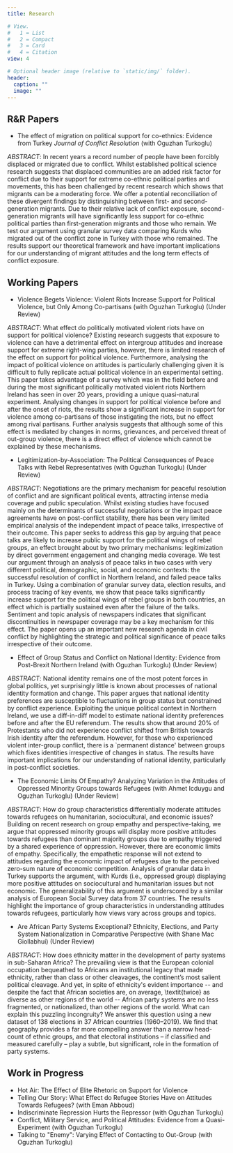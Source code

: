 ```yaml
---
title: Research

# View.
#   1 = List
#   2 = Compact
#   3 = Card
#   4 = Citation
view: 4

# Optional header image (relative to `static/img/` folder).
header:
  caption: ""
  image: ""
---
```


## R&R Papers
* The effect of migration on political support for co-ethnics: Evidence from Turkey *Journal of Conflict Resolution*  (with Oguzhan Turkoglu) 

*ABSTRACT*: In recent years a record number of people have been forcibly displaced or migrated due to conflict. Whilst established political science research suggests that displaced communities are an added risk factor for conflict due to their support for extreme co-ethnic political parties and movements, this has been challenged by recent research which shows that migrants can be a moderating force. We offer a potential reconciliation of these divergent findings by distinguishing between first- and second-generation migrants. Due to their relative lack of conflict exposure, second-generation migrants will have significantly less support for co-ethnic political parties than first-generation migrants and those who remain. We test our argument using granular survey data comparing Kurds who migrated out of the conflict zone in Turkey with those who remained. The results support our theoretical framework and have important implications for our understanding of migrant attitudes and the long term effects of conflict exposure.


## Working Papers
* Violence Begets Violence: Violent Riots Increase Support for Political Violence, but Only Among Co-partisans (with Oguzhan Turkoglu) (Under Review)

*ABSTRACT*: What effect do politically motivated violent riots have on support for political violence? Existing research suggests that exposure to violence can have a detrimental effect on intergroup attitudes and increase support for extreme right-wing parties, however, there is limited research of the effect on support for political violence. Furthermore, analysing the impact of political violence on attitudes is particularly challenging given it is difficult to fully replicate actual political violence in an experimental setting. This paper takes advantage of a survey which was in the field before and during the most significant politically motivated violent riots Northern Ireland has seen in over 20 years, providing a unique quasi-natural experiment. Analysing changes in support for political violence before and after the onset of riots, the results show a significant increase in support for violence among co-partisans of those instigating the riots, but no effect among rival partisans. Further analysis suggests that although some of this effect is mediated by changes in norms, grievances, and perceived threat of out-group violence, there is a direct effect of violence which cannot be explained by these mechanisms.

* Legitimization-by-Association: The Political Consequences of Peace Talks with Rebel Representatives (with Oguzhan Turkoglu) (Under Review)

*ABSTRACT*: Negotiations are the primary mechanism for peaceful resolution of conflict and are significant political events, attracting intense media coverage and public speculation. Whilst existing studies have focused mainly on the determinants of successful negotiations or the impact peace agreements have on post-conflict stability, there has been very limited empirical analysis of the independent impact of peace talks, irrespective of their outcome. This paper seeks to address this gap by arguing that peace talks are likely to increase public support for the political wings of rebel groups, an effect brought about by two primary mechanisms: legitimization by direct government engagement and changing media coverage. We test our argument through an analysis of peace talks in two cases with very different political, demographic, social, and economic contexts: the successful resolution of conflict in Northern Ireland, and failed peace talks in Turkey. Using a combination of granular survey data, election results, and process tracing of key events, we show that peace talks significantly increase support for the political wings of rebel groups in both countries, an effect which is partially sustained even after the failure of the talks. Sentiment and topic analysis of newspapers indicates that significant discontinuities in newspaper coverage may be a key mechanism for this effect. The paper opens up an important new research agenda in civil conflict by highlighting the strategic and political significance of peace talks irrespective of their outcome.

* Effect of Group Status and Conflict on National Identity: Evidence from Post-Brexit Northern Ireland (with Oguzhan Turkoglu) (Under Review)

*ABSTRACT*: National identity remains one of the most potent forces in global politics, yet surprisingly little is known about processes of national identity formation and change. This paper argues that national identity preferences are susceptible to fluctuations in group status but constrained by conflict experience. Exploiting the unique political context in Northern Ireland, we use a diff-in-diff model to estimate national identity preferences before and after the EU referendum. The results show that around 20% of Protestants who did not experience conflict shifted from British towards Irish identity after the referendum. However, for those who experienced violent inter-group conflict, there is a `permanent distance' between groups which fixes identities irrespective of changes in status. The results have important implications for our understanding of national identity, particularly in post-conflict societies.

* The Economic Limits Of Empathy? Analyzing Variation in the Attitudes of Oppressed Minority Groups towards Refugees (with Ahmet Icduygu and Oguzhan Turkoglu) (Under Review)

*ABSTRACT*: How do group characteristics differentially moderate attitudes towards refugees on humanitarian, sociocultural, and economic issues? Building on recent research on group empathy and perspective-taking, we argue that oppressed minority groups will display more positive attitudes towards refugees than dominant majority groups due to empathy triggered by a shared experience of oppression. However, there are economic limits of empathy. Specifically, the empathetic response will not extend to attitudes regarding the economic impact of refugees due to the perceived zero-sum nature of economic competition. Analysis of granular data in Turkey supports the argument, with Kurds (i.e., oppressed group) displaying more positive attitudes on sociocultural and humanitarian issues but not economic. The generalizability of this argument is underscored by a similar analysis of European Social Survey data from 37 countries. The results highlight the importance of group characteristics in understanding attitudes towards refugees, particularly how views vary across groups and topics.

* Are African Party Systems Exceptional? Ethnicity, Elections, and Party System Nationalization in Comparative Perspective (with Shane Mac Giollabhuí) (Under Review)

*ABSTRACT*: How does ethnicity matter in the development of party systems in sub-Saharan Africa? The prevailing view is that the European colonial occupation bequeathed to Africans an institutional legacy that made ethnicity, rather than class or other cleavages, the continent’s most salient political cleavage. And yet, in spite of ethnicity's evident importance -- and despite the fact that African societies are, on average, \textit{twice} as diverse as other regions of the world -- African party systems are no less fragmented, or nationalized, than other regions of the world. What can explain this puzzling incongruity? We answer this question using a new dataset of 138 elections in 37 African countries (1960–2019). We find that geography provides a far more compelling answer than a narrow head-count of ethnic groups, and that electoral institutions – if classified and measured carefully – play a subtle, but significant, role in the formation of party systems.


## Work in Progress
* Hot Air: The Effect of Elite Rhetoric on Support for Violence  
* Telling Our Story: What Effect do Refugee Stories Have on Attitudes Towards Refugees? (with Eman Abboud) 
* Indiscriminate Repression Hurts the Repressor (with Oguzhan Turkoglu)
* Conflict, Military Service, and Political Attitudes: Evidence from a Quasi-Experiment (with Oguzhan Turkoglu)
* Talking to "Enemy": Varying Effect of Contacting to Out-Group (with Oguzhan Turkoglu)

	
